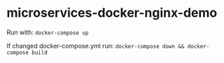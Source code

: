 # microservices-docker-nginx-demo

Run with:
``docker-compose up``

If changed docker-compose.yml run:
``docker-compose down && docker-compose build``
